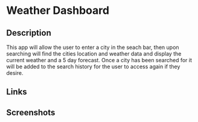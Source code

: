 # Weather Dashboard

## Description

This app will allow the user to enter a city in the seach bar, then upon searching will find the cities location and weather data and display the current weather and a 5 day forecast. Once a city has been searched for it will be added to the search history for the user to access again if they desire.

## Links

## Screenshots
